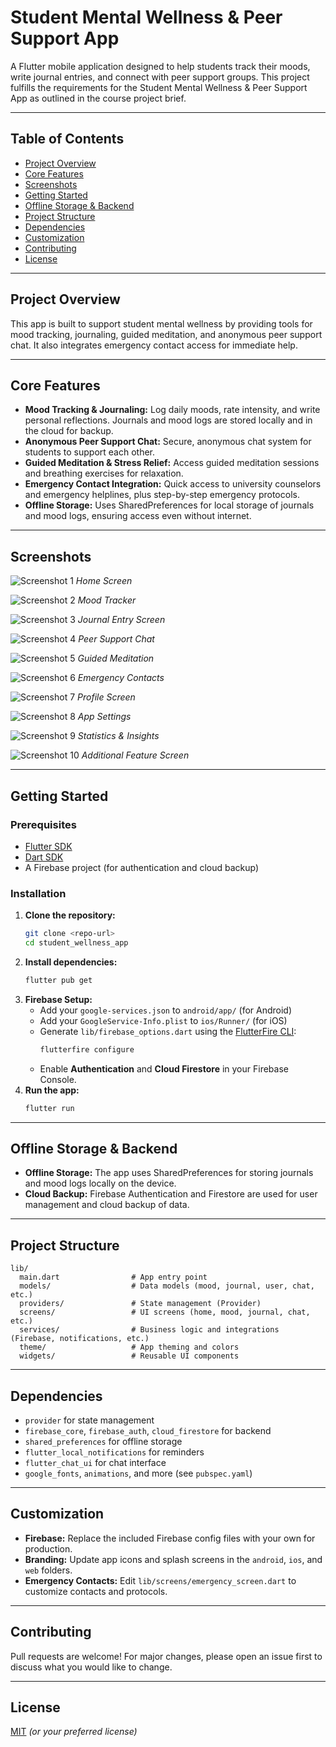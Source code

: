 # Student Mental Wellness & Peer Support App

A Flutter mobile application designed to help students track their moods, write journal entries, and connect with peer support groups. This project fulfills the requirements for the Student Mental Wellness & Peer Support App as outlined in the course project brief.

---

## Table of Contents
- [Project Overview](#project-overview)
- [Core Features](#core-features)
- [Screenshots](#screenshots)
- [Getting Started](#getting-started)
- [Offline Storage & Backend](#offline-storage--backend)
- [Project Structure](#project-structure)
- [Dependencies](#dependencies)
- [Customization](#customization)
- [Contributing](#contributing)
- [License](#license)

---

## Project Overview
This app is built to support student mental wellness by providing tools for mood tracking, journaling, guided meditation, and anonymous peer support chat. It also integrates emergency contact access for immediate help.

---

## Core Features
- **Mood Tracking & Journaling:** Log daily moods, rate intensity, and write personal reflections. Journals and mood logs are stored locally and in the cloud for backup.
- **Anonymous Peer Support Chat:** Secure, anonymous chat system for students to support each other.
- **Guided Meditation & Stress Relief:** Access guided meditation sessions and breathing exercises for relaxation.
- **Emergency Contact Integration:** Quick access to university counselors and emergency helplines, plus step-by-step emergency protocols.
- **Offline Storage:** Uses SharedPreferences for local storage of journals and mood logs, ensuring access even without internet.

---

## Screenshots

![Screenshot 1](screenshots/Screenshot_20250719_235738.png)
*Home Screen*

![Screenshot 2](screenshots/Screenshot_20250719_235848.png)
*Mood Tracker*

![Screenshot 3](screenshots/Screenshot_20250719_235908.png)
*Journal Entry Screen*

![Screenshot 4](screenshots/Screenshot_20250719_235918.png)
*Peer Support Chat*

![Screenshot 5](screenshots/Screenshot_20250719_235949.png)
*Guided Meditation*

![Screenshot 6](screenshots/Screenshot_20250720_000111.png)
*Emergency Contacts*

![Screenshot 7](screenshots/Screenshot_20250720_000138.png)
*Profile Screen*

![Screenshot 8](screenshots/Screenshot_20250720_000227.png)
*App Settings*

![Screenshot 9](screenshots/Screenshot_20250720_000245.png)
*Statistics & Insights*

![Screenshot 10](screenshots/Screenshot_20250720_000300.png)
*Additional Feature Screen*

---

## Getting Started

### Prerequisites
- [Flutter SDK](https://flutter.dev/docs/get-started/install)
- [Dart SDK](https://dart.dev/get-dart)
- A Firebase project (for authentication and cloud backup)

### Installation
1. **Clone the repository:**
   ```sh
   git clone <repo-url>
   cd student_wellness_app
   ```
2. **Install dependencies:**
   ```sh
   flutter pub get
   ```
3. **Firebase Setup:**
   - Add your `google-services.json` to `android/app/` (for Android)
   - Add your `GoogleService-Info.plist` to `ios/Runner/` (for iOS)
   - Generate `lib/firebase_options.dart` using the [FlutterFire CLI](https://firebase.flutter.dev/docs/cli/):
     ```sh
     flutterfire configure
     ```
   - Enable **Authentication** and **Cloud Firestore** in your Firebase Console.
4. **Run the app:**
   ```sh
   flutter run
   ```

---

## Offline Storage & Backend
- **Offline Storage:** The app uses SharedPreferences for storing journals and mood logs locally on the device.
- **Cloud Backup:** Firebase Authentication and Firestore are used for user management and cloud backup of data.

---

## Project Structure
```
lib/
  main.dart                # App entry point
  models/                  # Data models (mood, journal, user, chat, etc.)
  providers/               # State management (Provider)
  screens/                 # UI screens (home, mood, journal, chat, etc.)
  services/                # Business logic and integrations (Firebase, notifications, etc.)
  theme/                   # App theming and colors
  widgets/                 # Reusable UI components
```

---

## Dependencies
- `provider` for state management
- `firebase_core`, `firebase_auth`, `cloud_firestore` for backend
- `shared_preferences` for offline storage
- `flutter_local_notifications` for reminders
- `flutter_chat_ui` for chat interface
- `google_fonts`, `animations`, and more (see `pubspec.yaml`)

---

## Customization
- **Firebase:** Replace the included Firebase config files with your own for production.
- **Branding:** Update app icons and splash screens in the `android`, `ios`, and `web` folders.
- **Emergency Contacts:** Edit `lib/screens/emergency_screen.dart` to customize contacts and protocols.

---

## Contributing
Pull requests are welcome! For major changes, please open an issue first to discuss what you would like to change.

---

## License
[MIT](LICENSE) *(or your preferred license)*
